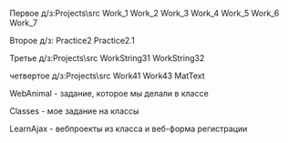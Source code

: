 Первое д/з:Projects\src
Work_1
Work_2
Work_3
Work_4
Work_5
Work_6
Work_7

Второе д/з:
Practice2
Practice2.1

Третье д/з:Projects\src
WorkString31
WorkString32

четвертое д/з:Projects\src
Work41
Work43
MatText 

WebAnimal - задание, которое мы делали в классе

Classes - мое задание на классы

LearnAjax - вебпроекты из класса и веб-форма регистрации
